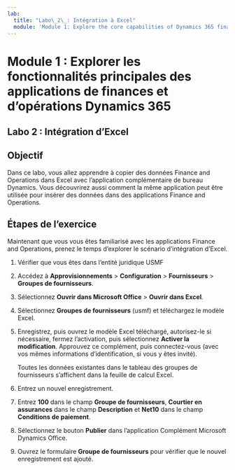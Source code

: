 ```yaml
---
lab:
  title: "Labo\_2\_: Intégration à Excel"
  module: 'Module 1: Explore the core capabilities of Dynamics 365 finance and operations apps'
---
```


# <a name="module-1-explore-the-core-capabilities-of-dynamics-365-finance-and-operations-apps"></a>Module 1 : Explorer les fonctionnalités principales des applications de finances et d’opérations Dynamics 365

## <a name="lab-2---excel-integration"></a>Labo 2 : Intégration d’Excel

## <a name="objective"></a>Objectif

Dans ce labo, vous allez apprendre à copier des données Finance and Operations dans Excel avec l’application complémentaire de bureau Dynamics. Vous découvrirez aussi comment la même application peut être utilisée pour insérer des données dans des applications Finance and Operations.

## <a name="lab-steps"></a>Étapes de l’exercice

Maintenant que vous vous êtes familiarisé avec les applications Finance and Operations, prenez le temps d’explorer le scénario d’intégration d’Excel.

1. Vérifier que vous êtes dans l’entité juridique USMF 

2. Accédez à **Approvisionnements** > **Configuration** > **Fournisseurs** > **Groupes de fournisseurs**.

3. Sélectionnez **Ouvrir dans Microsoft Office** > **Ouvrir dans Excel**.

4. Sélectionnez **Groupes de fournisseurs** (usmf) et téléchargez le modèle Excel.

5. Enregistrez, puis ouvrez le modèle Excel téléchargé, autorisez-le si nécessaire, fermez l’activation, puis sélectionnez **Activer la modification**. Approuvez ce complément, puis connectez-vous (avec vos mêmes informations d’identification, si vous y êtes invité).

    Toutes les données existantes dans le tableau des groupes de fournisseurs s’affichent dans la feuille de calcul Excel.

6.  Entrez un nouvel enregistrement.

7. Entrez **100** dans le champ **Groupe de fournisseurs**, **Courtier en assurances** dans le champ **Description** et **Net10** dans le champ **Conditions de paiement**.

8. Sélectionnez le bouton **Publier** dans l’application Complément Microsoft Dynamics Office.

9. Ouvrez le formulaire **Groupe de fournisseurs** pour vérifier que le nouvel enregistrement est ajouté.

